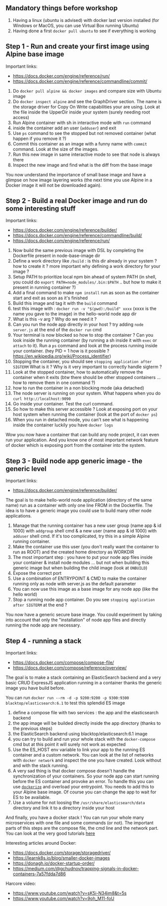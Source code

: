 ## Mandatory things before workshop

1. Having a linux (ubuntu is advised) with docker last version installed (for Windows or MacOS, you can use Virtual Box running Ubuntu)
2. Having done a first `docker pull ubuntu` to see if everything is working

## Step 1 - Run and create your first image using Alpine base image

Important links:
- https://docs.docker.com/engine/reference/run/
- https://docs.docker.com/engine/reference/commandline/commit/

1. Do `docker pull alpine && docker images` and compare size with Ubuntu image
2. Do `docker inspect alpine` and see the GraphDriver section. The name is the storage driver for Copy On Write capabilities your are using. Look at the file inside the UpperDir inside your system (surely needing root access)
3. Run Alpine container with sh in interactive mode with `run` command
4. inside the container add an user (`adduser`) and exit
5. Use `ps` command to see the stopped but not removed container (what happen if you remove it ?)
6. Commit this container as an image with a funny name with `commit` command. Look at the size of the images.
7. Run this new image in same interactive mode to see that node is always there
8. Inspect the new image and find what is the diff from the base image

You now understand the importance of small base image and have a glimpse on how image layering works (the next time you use Alpine in a Docker image it will not be downloaded again).

## Step 2 - Build a real Docker image and run do some interesting stuff

Important links:
- https://docs.docker.com/engine/reference/builder/
- https://docs.docker.com/engine/reference/commandline/build/
- https://docs.docker.com/engine/reference/run/


1. Now build the same previous image with DSL by completing the Dockerfile present in node-base-image dir 
2. Define a work directory like `/build` : is this dir already in your system ? how to create it ? more important why defining a work directory for your image ?
3. Setup PATH to prioritize local npm bin ahead of system PATH (in shell, you could do `export PATH=node_modules/.bin:$PATH` .. but how to make it present in running container ?)
4. Add a final command to make `npm install` run as soon as the container start and exit as soon as it's finished
5. Build this image and tag it with the `build` command
6. test this image with : `docker run -v "$(pwd):/build" xxxx` (xxxx is the name you gave to the image) in the hello-world node app dir
7. What is this -v arg ? Why do we need it ?
8. Can you run the node app directly in your host ? try adding `node server.js` at the end of the `docker run` cmd
9. Your terminal is now blocked so how to stop the container ? Can you look inside the running container (by running a sh inside it with `exec` or `attach` to it). Run a `ps` command and look at the process running inside your container. (hey PID = 1 how is it possible ? https://en.wikipedia.org/wiki/Process_identifier)
10. Stopping the container, you should see `stopping application after SIGTERM` What is it ? Why is it very important to correctly handle sigterm ?
11. Look at the stopped container, how to automatically remove the container when it exits (btw there should be other stopped containers ... how to remove them in one command ?)
12. how to run the container in a non blocking mode (aka detached)
13. The node server is running on your system. What happens when you do `curl http://localhost:9090`
14. Go inside your container. Test the curl command. 
15. So how to make this server accessible ? Look at exposing port on your host system when running the container (look at the port of `docker ps`)
16. When you run in detached mode, you can't see what is happening inside the container luckily you have `docker logs`

Wow you now have a container that can build any node project, it can even run your application. And you know one of most important network feature of docker which is exposing port from the container into the system.

## Step 3 - Build node app generic image - the generic level

Important links:
- https://docs.docker.com/engine/reference/builder/

The goal is to make hello-world node application (directory of the same name) run as a container with only one line FROM in the Dockerfile. The idea is to have a generic image you could use to build many other node applications.

1. Manage that the running container has a new user group (name app & id 1000) with `addgroup` shell cmd & a new user (name app & id 1000)  with `adduser` shell cmd. If it's too complicated, try this in a simple Alpine running container.
2. Make the container use this user (you don't really want the container to run as ROOT) and the created home directory as WORKDIR
3. The most important step : you have to put your node app files inside your container & install node modules ... but not when building this generic image but when building the child image (look at `ONBUILD`)
4. Expose the correct port
5. Use a combination of ENTRYPOINT & CMD to make the container running only as node with server.js as the default parameter 
6. You can now use this image as a base image for any node app (like the hello world)
7. Stop a running node app container. Do you see `stopping application after SIGTERM` at the end ?

You now have a generic secure base image. You could experiment by taking into account that only the "installation" of node app files and directly running the node app are necessary.

## Step 4 - running a stack

Important links:
- https://docs.docker.com/compose/compose-file/
- https://docs.docker.com/compose/reference/overview/

The goal is to make a stack containing an ElasticSearch backend and a very basic CRUD ExpressJS application running in a container thanks the generic image you have build before.

You can run `docker run --rm -d -p 9200:9200 -p 9300:9300 blacktop/elasticsearch:6.1` to test this splendid ES image

1. define a compose file with two services : the app and the elasticsearch backend
2. the app image will be builded directly inside the app directory (thanks to the previous steps)
3. the ElasticSearch backend using blacktop/elasticsearch:6.1 image
4. you can try to build and run your whole stack with the `docker-compose` cmd but at this point it will surely not work as expected
5. Use the ES_HOST env variable to link your app to the running ES container and a custom network. You can look at the list of networks with `docker network` and inspect the one you have created. Look without and with the stack running.
6. A very sad thing is that docker compose doesn't handle the synchronization of your containers. So your node app can start running before the ES container and provoke an error. To handle this you can use [`dockerize`](https://github.com/jwilder/dockerize) and overload your entrypoint. You needs to add this to your Alpine base image. Of course you can change the app to wait for ES to be available.
7. Use a volume for not loosing the `/usr/share/elasticsearch/data` directory and link it to a directory inside your host

And finally, you have a docker stack ! You can run your whole many microservices with one file and some commands (or not).
The important parts of this steps are the compose file, the cmd line and the network part. You can look at the very good tutorials [here](https://docs.docker.com/network/#docker-ee-networking-features)


Interesting articles around Docker:
- https://docs.docker.com/storage/storagedriver/
- https://learnk8s.io/blog/smaller-docker-images
- https://donagh.io/docker-startup-order/
- https://medium.com/@gchudnov/trapping-signals-in-docker-containers-7a57fdda7d86

Harcore video:
- https://www.youtube.com/watch?v=sK5i-N34im8&t=5s
- https://www.youtube.com/watch?v=9oh_M11-foU



